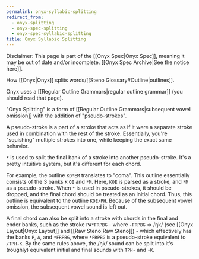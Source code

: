 ```yaml
---
permalink: onyx-syllabic-splitting
redirect_from:
  - onyx-splitting
  - onyx-spec-splitting
  - onyx-spec-syllabic-splitting
title: Onyx Syllabic Splitting
---
```


Disclaimer: This page is part of the [[Onyx Spec|Onyx Spec]], meaning it may be out of date and/or incomplete. [[Onyx Spec Archive|See the notice here]].

How [[Onyx|Onyx]] splits words/[[Steno Glossary#Outline|outlines]].

Onyx uses a [[Regular Outline Grammars|regular outline grammar]] (you should read that page).

"Onyx Splitting" is a form of [[Regular Outline Grammars|subsequent vowel omission]] with the addition of "pseudo-strokes".

A pseudo-stroke is a part of a stroke that acts as if it were a separate stroke used in combination with the rest of the stroke. Essentially, you're "squishing" multiple strokes into one, while keeping the exact same behavior.

`*` is used to split the final bank of a stroke into another pseudo-stroke. It's a pretty intuitive system, but it's different for each chord.

For example, the outline `KO*EM` translates to "coma". This outline essentially consists of the 3 banks `K` `OE` and `*M`. Here, `KOE` is parsed as a stroke, and `*M` as a pseudo-stroke. When `*` is used in pseudo-strokes, it should be dropped, and the final chord should be treated as an initial chord. Thus, this outline is equivalent to the outline `KOE/PH`. Because of the subsequent vowel omission, the subsequent vowel sound is left out.

A final chord can also be split into a stroke with chords in the final and ender banks, such as the stroke `PA*FRPBG` - where `-FRPBG` => /ŋk/ (see [[Onyx Layout|Onyx Layout]] and [[Raw Steno|Raw Steno]]) - which effectively has the banks `P`, `A`, and `*FRPBG`, where `*FRPBG` is a pseudo-stroke equivalent to `/TPH-K`. By the same rules above, the /ŋk/ sound can be split into it's (roughly) equivalent initial and final sounds with `TPH-` and `-K`.
